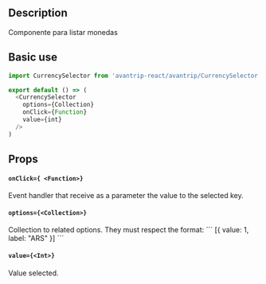 ## Description
Componente para listar monedas

## Basic use

```javascript
import CurrencySelector from 'avantrip-react/avantrip/CurrencySelector';

export default () => (
  <CurrencySelector
    options={Collection} 
    onClick={Function} 
    value={int} 
  />
)
```


## Props

#### `onClick={ <Function>}`
Event handler that receive as a parameter the value to the selected key.

#### `options={<Collection>}`
Collection to related options. They must respect the format: ´´´ [{ value: 1, label: "ARS" }] ´´´

#### `value={<Int>}`
Value selected.